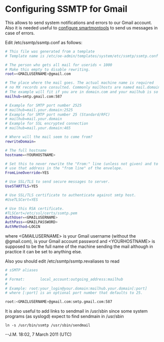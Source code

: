 # Configuring SSMTP for Gmail

This allows to send system notifications and errors to our Gmail account. Also it is needed useful to [configure smartmontools](Fixing_smartmontools.md) to send us messages in case of errors.

Edit /etc/ssmtp/ssmtp.conf as follows:
```bash
# This file was generated from a template
# Template name is /etc/oe-admin/templates/system/etc/ssmtp/ssmtp.conf

# The person who gets all mail for userids < 1000
# Make this empty to disable rewriting.
root=<GMAILUSERNAME>@gmail.com

# The place where the mail goes. The actual machine name is required
# no MX records are consulted. Commonly mailhosts are named mail.domain.com
# The example will fit if you are in domain.com and your mailhub is so named.
mailhub=smtp.gmail.com:587

# Example for SMTP port number 2525
# mailhub=mail.your.domain:2525
# Example for SMTP port number 25 (Standard/RFC)
# mailhub=mail.your.domain        
# Example for SSL encrypted connection
# mailhub=mail.your.domain:465

# Where will the mail seem to come from?
rewriteDomain=

# The full hostname
hostname=<YOURHOSTNAME>

# Set this to never rewrite the "From:" line (unless not given) and to
# use that address in the "from line" of the envelope.
FromLineOverride=YES

# Use SSL/TLS to send secure messages to server.
UseSTARTTLS=YES

# Use SSL/TLS certificate to authenticate against smtp host.
#UseTLSCert=YES

# Use this RSA certificate.
#TLSCert=/etc/ssl/certs/ssmtp.pem
AuthUser=<GMAILUSERNAME>
AuthPass=<GMAILPASSWORD>
AuthMethod=LOGIN
```
where \<GMAILUSERNAME\> is your Gmail username (without the @gmail.com), <GMAILPASSWORD> is your Gmail account password and \<YOURHOSTNAME\> is supposed to be the full name of the machine sending the mail although in practice it can be set to anything else.

Also you should edit /etc/ssmtp/ssmtp.revaliases to read
```bash
# sSMTP aliases
# 
# Format:       local_account:outgoing_address:mailhub
#
# Example: root:your_login@your.domain:mailhub.your.domain[:port]
# where [:port] is an optional port number that defaults to 25.

root:<GMAILUSERNAME>@gmail.com:smtp.gmail.com:587
```
It is also useful to add links to sendmail in /usr/sbin since some system programs (as syslogd) expect to find sendmain in /usr/sbin
```
ln -s /usr/bin/ssmtp /usr/sbin/sendmail
```
--J.M. 18:02, 7 March 2011 (UTC) 
